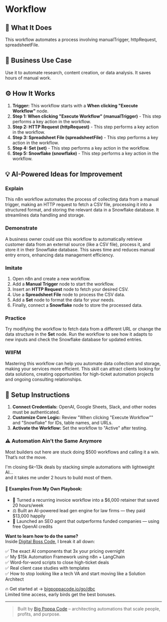 # Workflow

## 🚀 What It Does
This workflow automates a process involving manualTrigger, httpRequest, spreadsheetFile.

## 💼 Business Use Case
Use it to automate research, content creation, or data analysis. It saves hours of manual work.

## ⚙️ How It Works
1.  **Trigger:** This workflow starts with a **When clicking "Execute Workflow"** node.
2. **Step 1: When clicking "Execute Workflow" (manualTrigger)** - This step performs a key action in the workflow.
3. **Step 2: HTTP Request (httpRequest)** - This step performs a key action in the workflow.
4. **Step 3: Spreadsheet File (spreadsheetFile)** - This step performs a key action in the workflow.
5. **Step 4: Set (set)** - This step performs a key action in the workflow.
6. **Step 5: Snowflake (snowflake)** - This step performs a key action in the workflow.

## 💡 AI-Powered Ideas for Improvement
### Explain
This n8n workflow automates the process of collecting data from a manual trigger, making an HTTP request to fetch a CSV file, processing it into a structured format, and storing the relevant data in a Snowflake database. It streamlines data handling and storage.

### Demonstrate
A business owner could use this workflow to automatically retrieve customer data from an external source (like a CSV file), process it, and store it in their Snowflake database. This saves time and reduces manual entry errors, enhancing data management efficiency.

### Imitate
1. Open n8n and create a new workflow.
2. Add a **Manual Trigger** node to start the workflow.
3. Insert an **HTTP Request** node to fetch your desired CSV.
4. Use a **Spreadsheet File** node to process the CSV data.
5. Add a **Set** node to format the data for your needs.
6. Finally, connect a **Snowflake** node to store the processed data.

### Practice
Try modifying the workflow to fetch data from a different URL or change the data structure in the **Set** node. Run the workflow to see how it adapts to new inputs and check the Snowflake database for updated entries.

### WIIFM
Mastering this workflow can help you automate data collection and storage, making your services more efficient. This skill can attract clients looking for data solutions, creating opportunities for high-ticket automation projects and ongoing consulting relationships.

## 🔧 Setup Instructions
1. **Connect Credentials:** OpenAI, Google Sheets, Slack, and other nodes must be authenticated.
2. **Customize Core Logic:** Review "When clicking "Execute Workflow"" and "Snowflake" for IDs, table names, and URLs.
3. **Activate the Workflow:** Set the workflow to "Active" after testing.

### ⚠️ Automation Ain’t the Same Anymore

Most builders out here are stuck doing $500 workflows and calling it a win.  
That’s not the move.  

I'm closing $6k–$13k deals by stacking simple automations with lightweight AI...  
and it takes me under 2 hours to build most of them.

#### 🧠 Examples From My Own Playbook:
- 🔁 Turned a recurring invoice workflow into a $6,000 retainer that saved 20 hours/week  
- ⚖️ Built an AI-powered lead gen engine for law firms — they paid $13,000 happily  
- 🚀 Launched an SEO agent that outperforms funded companies — using free OpenAI credits  

**Want to learn how to do the same?**  
Inside [Digital Boss Code](https://bigpoppacode.io/go/dbc), I break it all down:

✅ The exact AI components that 3x your pricing overnight  
✅ My $15k Automation Framework using n8n + LangChain  
✅ Word-for-word scripts to close high-ticket deals  
✅ Real client case studies with templates  
✅ How to stop looking like a tech VA and start moving like a Solution Architect  

🔥 Get started at → [bigpoppacode.io/go/dbc](https://bigpoppacode.io/go/dbc)  
Limited time access, early birds get the best bonuses.

---
> Built by [Big Poppa Code](https://bigpoppacode.io) – architecting automations that scale people, profits, and purpose.
